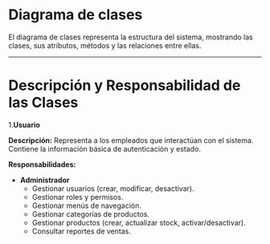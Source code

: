 # Diagrama de clases

El diagrama de clases representa la estructura del sistema, mostrando las
clases, sus atributos, métodos y las relaciones entre ellas.

---
# Descripción y Responsabilidad de las Clases


1.**Usuario**

**Descripción:** Representa a los empleados que interactúan con el sistema. Contiene la información básica de autenticación y estado.

**Responsabilidades:**

- **Administrador** 
  - Gestionar usuarios (crear, modificar, desactivar).
  - Gestionar roles y permisos.
  - Gestionar menús de navegación.
  - Gestionar categorías de productos.
  - Gestionar productos (crear, actualizar stock, activar/desactivar).
  - Consultar reportes de ventas.
